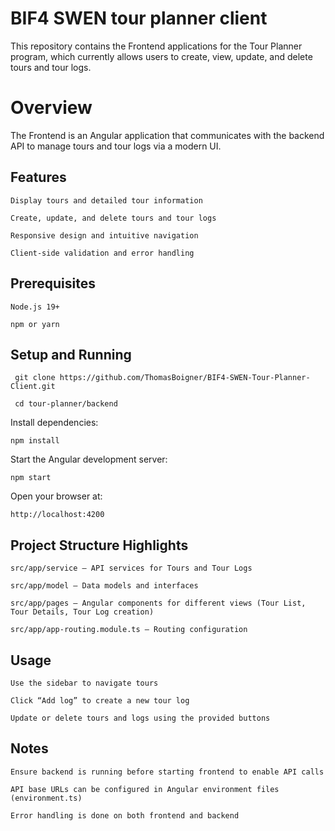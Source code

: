 # BIF4 SWEN tour planner client

This repository contains the Frontend applications for the Tour Planner program, which currently allows users to create, view, update, and delete tours and tour logs.

# Overview

The Frontend is an Angular application that communicates with the backend API to manage tours and tour logs via a modern UI.

## Features

    Display tours and detailed tour information

    Create, update, and delete tours and tour logs

    Responsive design and intuitive navigation

    Client-side validation and error handling
	
## Prerequisites

    Node.js 19+

    npm or yarn

## Setup and Running

     git clone https://github.com/ThomasBoigner/BIF4-SWEN-Tour-Planner-Client.git
   
     cd tour-planner/backend

Install dependencies:

    npm install

Start the Angular development server:

    npm start

Open your browser at:

    http://localhost:4200

## Project Structure Highlights

    src/app/service — API services for Tours and Tour Logs

    src/app/model — Data models and interfaces

    src/app/pages — Angular components for different views (Tour List, Tour Details, Tour Log creation)

    src/app/app-routing.module.ts — Routing configuration

## Usage

    Use the sidebar to navigate tours

    Click “Add log” to create a new tour log

    Update or delete tours and logs using the provided buttons

## Notes

    Ensure backend is running before starting frontend to enable API calls

    API base URLs can be configured in Angular environment files (environment.ts)

    Error handling is done on both frontend and backend

